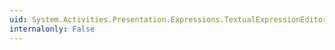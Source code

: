 ```yaml
---
uid: System.Activities.Presentation.Expressions.TextualExpressionEditor.#ctor
internalonly: False
---
```

